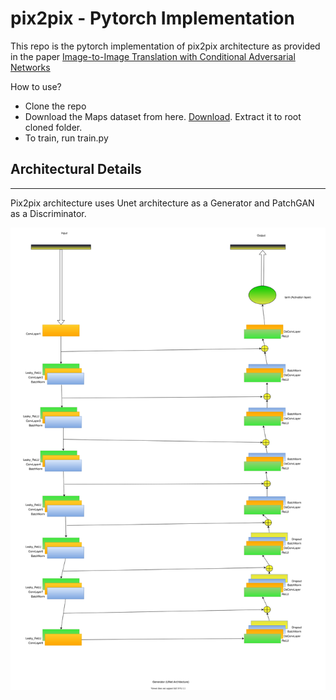 # pix2pix - Pytorch Implementation
This repo is the pytorch implementation of pix2pix architecture as provided in the paper  [Image-to-Image Translation with Conditional Adversarial Networks](https://arxiv.org/abs/1611.07004)

How to use?
* Clone the repo
* Download the Maps dataset from here. [Download](http://efrosgans.eecs.berkeley.edu/pix2pix/datasets/maps.tar.gz). Extract it to root cloned folder. 
* To train, run train.py


## Architectural Details
--------------------------
Pix2pix architecture uses Unet architecture as a Generator and PatchGAN as a Discriminator. 


![Generator(Unet)](./images/unet.svg)

